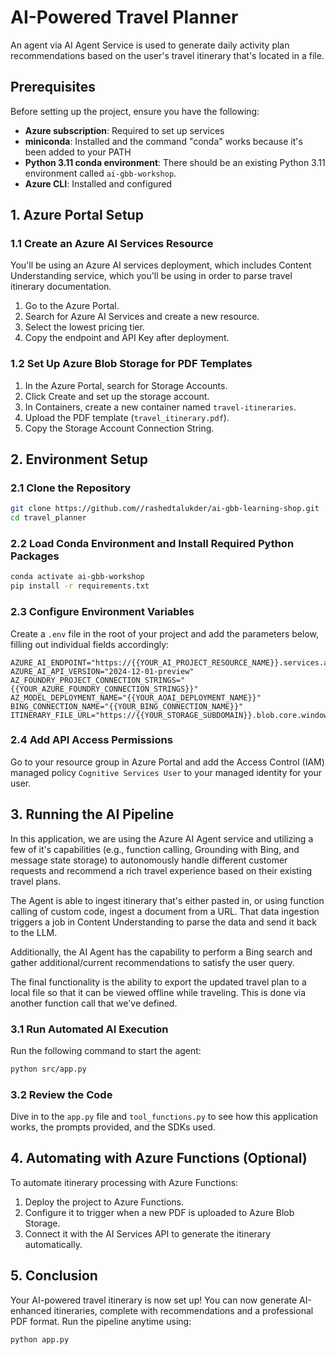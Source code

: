 # AI-Powered Travel Planner

An agent via AI Agent Service is used to generate daily activity plan recommendations based on the user's travel itinerary that's located in a file.

## Prerequisites

Before setting up the project, ensure you have the following:
- **Azure subscription**: Required to set up services
- **miniconda**: Installed and the command "conda" works because it's been added to your PATH
- **Python 3.11 conda environment**: There should be an existing Python 3.11 environment called `ai-gbb-workshop`.
- **Azure CLI**: Installed and configured

## 1. Azure Portal Setup

### 1.1 Create an Azure AI Services Resource
You'll be using an Azure AI services deployment, which includes Content Understanding service, which you'll be using in order to parse travel itinerary documentation. 
1. Go to the Azure Portal.
2. Search for Azure AI Services and create a new resource.
3. Select the lowest pricing tier.
4. Copy the endpoint and API Key after deployment.

### 1.2 Set Up Azure Blob Storage for PDF Templates
1. In the Azure Portal, search for Storage Accounts.
2. Click Create and set up the storage account.
3. In Containers, create a new container named `travel-itineraries`.
4. Upload the PDF template (`travel_itinerary.pdf`).
5. Copy the Storage Account Connection String.

## 2. Environment Setup

### 2.1 Clone the Repository
```bash
git clone https://github.com//rashedtalukder/ai-gbb-learning-shop.git
cd travel_planner
```

### 2.2 Load Conda Environment and Install Required Python Packages
```bash
conda activate ai-gbb-workshop
pip install -r requirements.txt
```

### 2.3 Configure Environment Variables
Create a `.env` file in the root of your project and add the parameters below, filling out individual fields accordingly:
```env
AZURE_AI_ENDPOINT="https://{{YOUR_AI_PROJECT_RESOURCE_NAME}}.services.ai.azure.com"
AZURE_AI_API_VERSION="2024-12-01-preview"
AZ_FOUNDRY_PROJECT_CONNECTION_STRINGS="{{YOUR_AZURE_FOUNDRY_CONNECTION_STRINGS}}"
AZ_MODEL_DEPLOYMENT_NAME="{{YOUR_AOAI_DEPLOYMENT_NAME}}"
BING_CONNECTION_NAME="{{YOUR_BING_CONNECTION_NAME}}"
ITINERARY_FILE_URL="https://{{YOUR_STORAGE_SUBDOMAIN}}.blob.core.windows.net/travel_itineraries/travel_Itinerary.pdf"
```

### 2.4 Add API Access Permissions
Go to your resource group in Azure Portal and add the Access Control (IAM) managed policy `Cognitive Services User` to your managed identity for your user.

## 3. Running the AI Pipeline
In this application, we are using the Azure AI Agent service and utilizing a few of it's capabilities (e.g., function calling, Grounding with Bing, and message state storage) to autonomously handle different customer requests and recommend a rich travel experience based on their existing travel plans.

The Agent is able to ingest itinerary that's either pasted in, or using function calling of custom code, ingest a document from a URL. That data ingestion triggers a job in Content Understanding to parse the data and send it back to the LLM.

Additionally, the AI Agent has the capability to perform a Bing search and gather additional/current recommendations to satisfy the user query.

The final functionality is the ability to export the updated travel plan to a local file so that it can be viewed offline while traveling. This is done via another function call that we've defined.

### 3.1 Run Automated AI Execution
Run the following command to start the agent:
```bash
python src/app.py
```

### 3.2 Review the Code
Dive in to the `app.py` file and `tool_functions.py` to see how this application works, the prompts provided, and the SDKs used.

## 4. Automating with Azure Functions (Optional)
To automate itinerary processing with Azure Functions:
1. Deploy the project to Azure Functions.
2. Configure it to trigger when a new PDF is uploaded to Azure Blob Storage.
3. Connect it with the AI Services API to generate the itinerary automatically.

## 5. Conclusion
Your AI-powered travel itinerary is now set up! You can now generate AI-enhanced itineraries,
complete with recommendations and a professional PDF format.
Run the pipeline anytime using:
```bash
python app.py
```